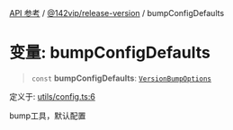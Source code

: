 [API 参考](../wiki/Home) / [@142vip/release-version](../wiki/@142vip.release-version) / bumpConfigDefaults

# 变量: bumpConfigDefaults

> `const` **bumpConfigDefaults**: [`VersionBumpOptions`](../wiki/@142vip.release-version.%E6%8E%A5%E5%8F%A3.VersionBumpOptions)

定义于: [utils/config.ts:6](https://github.com/142vip/core-x/blob/5281e59d2cdd2de59e1ea761d17ed7fe118d1e60/packages/release-version/src/utils/config.ts#L6)

bump工具，默认配置

